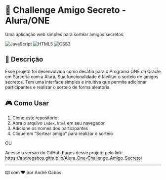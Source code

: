 # 🎁 Challenge Amigo Secreto - Alura/ONE

Uma aplicação web simples para sortear amigos secretos.

![JavaScript](https://img.shields.io/badge/JavaScript-F7DF1E?style=for-the-badge&logo=javascript&logoColor=black)
![HTML5](https://img.shields.io/badge/HTML5-E34F26?style=for-the-badge&logo=html5&logoColor=white)
![CSS3](https://img.shields.io/badge/CSS3-1572B6?style=for-the-badge&logo=css3&logoColor=white)


## 📝 Descrição

Esse projeto foi desenvolvido como desafio para o Programa ONE da Oracle em Parceria com a Alura. Sua funcionalidade é facilitar o sorteio de amigos secretos. Tem uma interface simples e intuitiva que permite adicionar participantes e realizar o sorteio de forma aleatória.


## 🎮 Como Usar

1. Clone este repositório
2. Abra o arquivo `index.html` em seu navegador
3. Adicione os nomes dos participantes
4. Clique em "Sortear amigo" para realizar o sorteio

OU

Acesse a versão do GitHub Pages desse projeto pelo link:
https://andregabos.github.io/Alura_One-Challenge_Amigo_Secreto/

---
⌨️ com ❤️ por André Gabos
